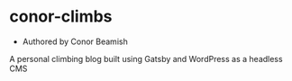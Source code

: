 # conor-climbs

* Authored by Conor Beamish 

A personal climbing blog built using Gatsby and WordPress as a headless CMS
